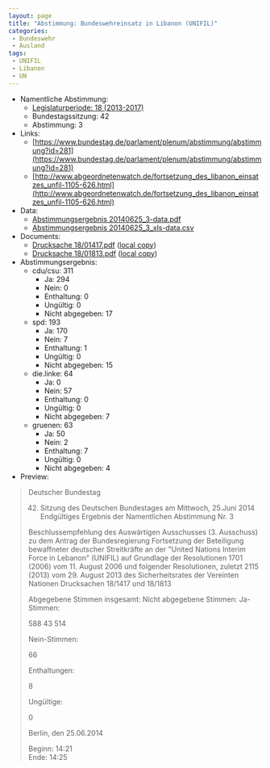 ```yaml
---
layout: page
title: "Abstimmung: Bundeswehreinsatz in Libanon (UNIFIL)"
categories:
 - Bundeswehr
 - Ausland
tags:
 - UNIFIL
 - Libanon
 - UN
---
```


* Namentliche Abstimmung:
    * [Legislaturperiode: 18 (2013-2017)](https://de.wikipedia.org/wiki/18._Deutscher_Bundestag)
    * Bundestagssitzung: 42
    * Abstimmung: 3
* Links: 
    * [https://www.bundestag.de/parlament/plenum/abstimmung/abstimmung?id=281](https://www.bundestag.de/parlament/plenum/abstimmung/abstimmung?id=281)
    * [http://www.abgeordnetenwatch.de/fortsetzung_des_libanon_einsatzes_unfil-1105-626.html](http://www.abgeordnetenwatch.de/fortsetzung_des_libanon_einsatzes_unfil-1105-626.html)
* Data: 
    * [Abstimmungsergebnis 20140625_3-data.pdf](/res/abstimmungsliste/20140625_3-data.pdf)
    * [Abstimmungsergebnis 20140625_3_xls-data.csv](/res/abstimmungsliste/analyses/20140625_3_xls-data.csv)
* Documents: 
    * [Drucksache 18/01417.pdf](http://dip21.bundestag.de/dip21/btd/18/014/1801417.pdf) ([local copy](/res/abstimmungsdaten/018-042-03/1801417.pdf))
    * [Drucksache 18/01813.pdf](http://dip21.bundestag.de/dip21/btd/18/018/1801813.pdf) ([local copy](/res/abstimmungsdaten/018-042-03/1801813.pdf))
* Abstimmungsergebnis:
    * cdu/csu: 311
        * Ja: 294
        * Nein: 0
        * Enthaltung: 0
        * Ungültig: 0
        * Nicht abgegeben: 17
    * spd: 193
        * Ja: 170
        * Nein: 7
        * Enthaltung: 1
        * Ungültig: 0
        * Nicht abgegeben: 15
    * die.linke: 64
        * Ja: 0
        * Nein: 57
        * Enthaltung: 0
        * Ungültig: 0
        * Nicht abgegeben: 7
    * gruenen: 63
        * Ja: 50
        * Nein: 2
        * Enthaltung: 7
        * Ungültig: 0
        * Nicht abgegeben: 4
* Preview: 
> Deutscher Bundestag
> 
> 42. Sitzung des Deutschen Bundestages
> am Mittwoch, 25.Juni 2014
> Endgültiges Ergebnis der Namentlichen Abstimmung Nr. 3
> 
> Beschlussempfehlung des Auswärtigen Ausschusses (3. Ausschuss) zu dem Antrag der
> Bundesregierung
> Fortsetzung der Beteiligung bewaffneter deutscher Streitkräfte an der "United Nations
> Interim Force in Lebanon" (UNIFIL) auf Grundlage der Resolutionen 1701 (2006) vom 11.
> August 2006 und folgender Resolutionen, zuletzt 2115 (2013) vom 29. August 2013 des
> Sicherheitsrates der Vereinten Nationen
> Drucksachen 18/1417 und 18/1813
> 
> Abgegebene Stimmen insgesamt:
> Nicht abgegebene Stimmen:
> Ja-Stimmen:
> 
> 588
> 43
> 514
> 
> Nein-Stimmen:
> 
> 66
> 
> Enthaltungen:
> 
> 8
> 
> Ungültige:
> 
> 0
> 
> Berlin, den 25.06.2014
> 
> Beginn: 14:21  
> Ende: 14:25

